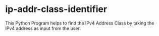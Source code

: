 # ip-addr-class-identifier
This Python Program helps to find the IPv4 Address Class by taking the IPv4 address as input from the user. 

